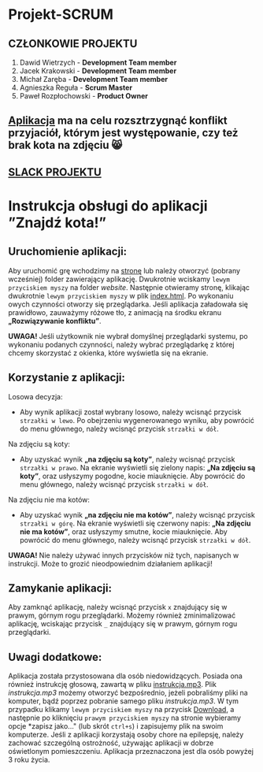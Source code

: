 # Projekt-SCRUM

## CZŁONKOWIE PROJEKTU

1. Dawid Wietrzych       - **Development Team member**
2. Jacek Krakowski       - **Development Team member**
3. Michał Zaręba         - **Development Team member**
4. Agnieszka Reguła      - **Scrum Master**
5. Paweł Rozpłochowski   - **Product Owner**

## [Aplikacja](https://poczekajcie.github.io/) ma na celu rozsztrzygnąć konflikt przyjaciół, którym jest występowanie, czy też brak kota na zdjęciu :smile_cat:
## [SLACK PROJEKTU](https://projektscrum.slack.com/messages/CFC8KQCF4/)
# Instrukcja obsługi do aplikacji ”Znajdź kota!”
## Uruchomienie aplikacji: 
Aby uruchomić grę wchodzimy na [stronę](https://poczekajcie.github.io) lub należy otworzyć (pobrany wcześniej) folder zawierający aplikację. Dwukrotnie wciskamy `lewym przyciskiem myszy` na folder *website*. Następnie otwieramy stronę, klikając dwukrotnie `lewym przyciskiem myszy` w plik [index.html](website). Po wykonaniu owych czynności otworzy się przeglądarka. Jeśli aplikacja załadowała się prawidłowo, zauważymy różowe tło, z animacją na środku ekranu **„Rozwiązywanie konfliktu”**.

**UWAGA!** Jeśli użytkownik nie wybrał domyślnej przeglądarki systemu, po wykonaniu podanych czynności, należy wybrać przeglądarkę z której chcemy skorzystać z okienka, które wyświetla się na ekranie. 
 
## Korzystanie z aplikacji: 
Losowa decyzja:
* Aby wynik aplikacji został wybrany losowo, należy wcisnąć przycisk
 `strzałki w lewo`. Po obejrzeniu wygenerowanego wyniku, aby powrócić do menu głównego, należy wcisnąć przycisk `strzałki w dół`.
 
Na zdjęciu są koty:
* Aby uzyskać wynik **„na zdjęciu są koty”**, należy wcisnąć przycisk 
 `strzałki w prawo`. Na ekranie wyświetli się zielony napis: **„Na zdjęciu są koty”**, oraz usłyszymy pogodne, kocie miauknięcie. Aby powrócić do menu głównego, należy wcisnąć przycisk `strzałki w dół`.
 
Na zdjęciu nie ma kotów: 
* Aby uzyskać wynik **„na zdjęciu nie ma kotów”**, należy wcisnąć przycisk `strzałki w górę`. Na ekranie wyświetli się czerwony napis: **„Na zdjęciu nie ma kotów”**, oraz usłyszymy smutne, kocie miauknięcie. Aby powrócić do menu głównego, należy wcisnąć przycisk `strzałki w dół`. 
	
**UWAGA!** Nie należy używać innych przycisków niż tych, napisanych w instrukcji. Może to grozić nieodpowiednim działaniem aplikacji! 

## Zamykanie aplikacji: 
Aby zamknąć aplikację, należy wcisnąć przycisk `x` znajdujący się w prawym, górnym rogu przeglądarki. Możemy również zminimalizować aplikację, wciskając przycisk `_` znajdujący się w prawym, górnym rogu przeglądarki.  
 
## Uwagi dodatkowe: 
Aplikacja została przystosowana dla osób niedowidzących. Posiada ona również instrukcję głosową, zawartą w pliku [instrukcja.mp3](instrukcja.mp3). Plik *instrukcja.mp3* możemy otworzyć bezpośrednio, jeżeli pobraliśmy pliki na komputer, bądź poprzez pobranie samego pliku *instrukcja.mp3*. W tym przypadku klikamy `lewym przyciskiem myszy` na przycisk [Download](https://raw.githubusercontent.com/Dawwie/Projekt-SCRUM/master/instrukcja.mp3), a następnie po kliknięciu `prawym przyciskiem myszy` na stronie wybieramy opcje *zapisz jako..." (lub skrót `ctrl+s`) i zapisujemy plik na swoim komputerze. Jeśli z aplikacji korzystają osoby chore na epilepsję, należy zachować szczególną ostrożność, używając aplikacji w dobrze oświetlonym pomieszczeniu. Aplikacja przeznaczona jest dla osób powyżej 3 roku życia.  
